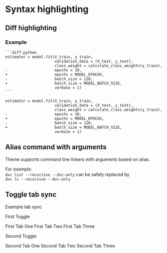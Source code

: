 # Syntax highlighting

## Diff highlighting

### Example

````
```diff-python
estimator = model.fit(X_train, y_train,
                      validation_data = (X_test, y_test),
                      class_weight = calculate_class_weights(y_train),
-                     epochs = 10,
+                     epochs = MODEL_EPOCHS,
-                     batch_size = 120,
+                     batch_size = MODEL_BATCH_SIZE,
                      verbose = 1)
```
````

```diff-python
estimator = model.fit(X_train, y_train,
                      validation_data = (X_test, y_test),
                      class_weight = calculate_class_weights(y_train),
-                     epochs = 10,
+                     epochs = MODEL_EPOCHS,
-                     batch_size = 120,
+                     batch_size = MODEL_BATCH_SIZE,
                      verbose = 1)
```

## Alias command with arguments

Theme supports command line linkers with arguments based on alias.

For example:  
`dvc list --recursive --dvc-only` can be safely replaced by  
`dvc ls --recursive --dvc-only`

## Toggle tab sync

Example tab sync

First Toggle

<toggle>

<tab title="One">
First Tab One
</tab>

<tab title="Two">
First Tab Two
</tab>

<tab title="Three">
First Tab Three
</tab>

</toggle>

Second Toggle

<toggle>

<tab title="One">
Second Tab One
</tab>

<tab title="Two">
Second Tab Two
</tab>

<tab title="Three">
Second Tab Three
</tab>

</toggle>
